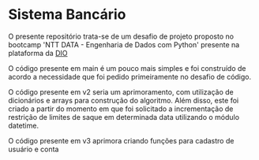 # Sistema Bancário
O presente repositório trata-se de um desafio de projeto proposto no bootcamp 'NTT DATA - Engenharia de Dados com Python' presente na plataforma da [DIO](https://www.dio.me)

O código presente em main é um pouco mais simples e foi construído de acordo a necessidade que foi pedido primeiramente no desafio de código.

O código presente em v2 seria um aprimoramento, com utilização de dicionários e arrays para construção do algoritmo. Além disso, este foi criado a partir do momento em que foi solicitado a incrementação de restrição de limites de saque em determinada data utilizando o módulo datetime.

O código presente em v3 aprimora criando funções para cadastro de usuário e conta